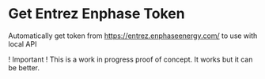 # Get Entrez Enphase Token

Automatically get token from https://entrez.enphaseenergy.com/ to use with local API

! Important !
This is a work in progress proof of concept. It works but it can be better.
